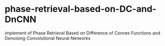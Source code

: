 # phase-retrieval-based-on-DC-and-DnCNN
implement of Phase Retrieval Based on Difference of Convex Functions and Denoising Convolutional Neural Networks
